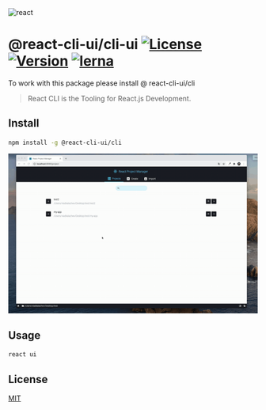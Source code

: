 <img src="https://images.ctfassets.net/x4we65bqi45q/79clZXZmtPwWzTux2YIlgn/a78c0f54e7e6369275eaac7e04933835/1_HSisLuifMO6KbLfPOKtLow.jpeg" title="react" alt="react">

# @react-cli-ui/cli-ui <a href="https://www.npmjs.com/package/@react-cli-ui/cli"><img src="http://img.shields.io/npm/l/@react-cli-ui/cli.svg?sanitize=true" alt="License"></a> <a href="https://www.npmjs.com/package/@react-cli-ui/cli"><img src="http://img.shields.io/npm/v/@react-cli-ui/cli.svg?sanitize=true" alt="Version"></a> [![lerna](https://img.shields.io/badge/maintained%20with-lerna-cc00ff.svg)](https://lerna.js.org/)

To work with this package please install @ react-cli-ui/cli

> React CLI is the Tooling for React.js Development.

## Install

```sh
npm install -g @react-cli-ui/cli
```

![](demo.gif)

## Usage

```bash
react ui
```

## License

[MIT](https://choosealicense.com/licenses/mit/)
